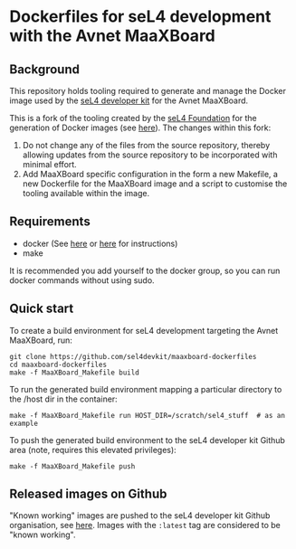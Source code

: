 <!--
     SPDX-License-Identifier: CC-BY-SA-4.0
-->

# Dockerfiles for seL4 development with the Avnet MaaXBoard

## Background

This repository holds tooling required to generate and manage the Docker image used by the [seL4 developer kit](https://github.com/sel4devkit) for the Avnet MaaXBoard.

This is a fork of the tooling created by the [seL4 Foundation](https://github.com/seL4) for the generation of Docker images (see [here](https://github.com/seL4/seL4-CAmkES-L4v-dockerfiles)). The changes within this fork:

1. Do not change any of the files from the source repository, thereby allowing updates from the source repository to be incorporated with minimal effort.
2. Add MaaXBoard specific configuration in the form a new Makefile, a new Dockerfile for the MaaXBoard image and a script to customise the tooling available within the image.

## Requirements

* docker (See [here](https://get.docker.com) or [here](https://docs.docker.com/engine/installation) for instructions)
* make

It is recommended you add yourself to the docker group, so you can run docker commands without using sudo.

## Quick start

To create a build environment for seL4 development targeting the Avnet MaaXBoard, run:


```
git clone https://github.com/sel4devkit/maaxboard-dockerfiles
cd maaxboard-dockerfiles
make -f MaaXBoard_Makefile build
```

To run the generated build environment mapping a particular directory to the /host dir in the container:

```
make -f MaaXBoard_Makefile run HOST_DIR=/scratch/sel4_stuff  # as an example
```

To push the generated build environment to the seL4 developer kit Github area (note, requires this elevated privileges):

```
make -f MaaXBoard_Makefile push
```

## Released images on Github

"Known working" images are pushed to the seL4 developer kit Github organisation, see [here](https://github.com/orgs/sel4devkit/packages/container/package/maaxboard). Images with the `:latest` tag are considered to be "known working".
